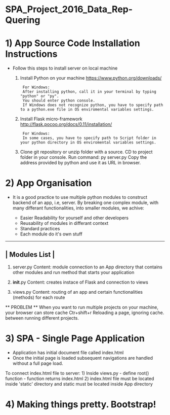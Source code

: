 # SPA_Project_2016_Data_Rep-Quering

# 1) App Source Code Installation Instructions

- Follow this steps to install server on local machine

    1) Install Python on your machine
            https://www.python.org/downloads/
            
            For Windows: 
            After installing python, call it in your terminal by typing "python" or "py".
            You should enter python console.
            If Windows does not recognize python, you have to specify path to a python.exe file in OS enviromental variables settings.
            
    2) Install Flask micro-framework 
            http://flask.pocoo.org/docs/0.11/installation/
            
            For Windows: 
            In some cases, you have to specify path to Script folder in your python directory in OS enviromental variables settings.
            
    3) Clone git repository or unzip folder with a source. CD to project folder in your console. 
       Run command: py server.py
       Copy the address provided by python and use it as URL in browser.

# 2) App Organisation

- It is a good practice to use multiple python modules to construct backend of an app, i.e, server.
  By breaking one complex module, with many differant functionalities, into smaller modules, we achive:
  
    * Easier Readability for yourself and other developers
    * Reusability of modules in differant context
    * Standard practices
    * Each module do it's own stuff
    
_________________
|  Modules List | 
-----------------


1) server.py 
        Content: module connection to an App directory that contains other modules
                 and run method that starts your application
    

2) __init__.py 
        Content: creates instace of Flask and connection to views

3) views.py
        Content: routing of an app and certain functionalities (methods) for each route

** PROBLEM ** 
When you want to run multiple projects on your machine, your browser can store cache 
Ctr+shift+r Reloading a page, ignoring cache.  between running different projects.


# 3) SPA - Single Page Application

- Application has initial document file called index.html
- Once the initial page is loaded subsequent navigations are handled without a full page load. 
  
To connect index.html file to server:
    1) Inside views.py - define root() function 
                       - function returns index.html 
    2) index.html file must be located inside 'static' directory
       and static must be located inside App directory


# 4) Making things pretty. Bootstrap!  






















